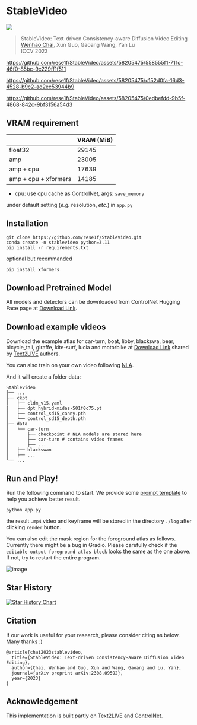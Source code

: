 # StableVideo

[![](http://img.shields.io/badge/cs.CV-arXiv%3A2308.09592-B31B1B.svg)](https://arxiv.org/abs/2308.09592)

> StableVideo: Text-driven Consistency-aware Diffusion Video Editing  
> [Wenhao Chai](https://rese1f.github.io/), Xun Guo, Gaoang Wang, Yan Lu  
> ICCV 2023

https://github.com/rese1f/StableVideo/assets/58205475/558555f1-711c-46f0-85bc-9c229ff1f511

https://github.com/rese1f/StableVideo/assets/58205475/c152d0fa-16d3-4528-b9c2-ad2ec53944b9

https://github.com/rese1f/StableVideo/assets/58205475/0edbefdd-9b5f-4868-842c-9bf3156a54d3


## VRAM requirement
|   |VRAM (MiB)|
|---|---|
|float32|29145|
|amp|23005|
|amp + cpu|17639|
|amp + cpu + xformers|14185|

- cpu: use cpu cache as ControlNet, args: `save_memory`

under default setting (*e.g.* resolution, *etc.*) in `app.py`

## Installation
```
git clone https://github.com/rese1f/StableVideo.git
conda create -n stablevideo python=3.11
pip install -r requirements.txt
```

optional but recommanded
```
pip install xformers
```

## Download Pretrained Model

All models and detectors can be downloaded from ControlNet Hugging Face page at [Download Link](https://huggingface.co/lllyasviel/ControlNet).


## Download example videos
Download the example atlas for car-turn, boat, libby, blackswa, bear, bicycle_tali, giraffe, kite-surf, lucia and motorbike at [Download Link](https://www.dropbox.com/s/oiyhbiqdws2p6r1/nla_share.zip?dl=0) shared by [Text2LIVE](https://github.com/omerbt/Text2LIVE) authors.

You can also train on your own video following [NLA](https://github.com/ykasten/layered-neural-atlases).

And it will create a folder data:
```
StableVideo
├── ...
├── ckpt
│   ├── cldm_v15.yaml
|   ├── dpt_hybrid-midas-501f0c75.pt
│   ├── control_sd15_canny.pth
│   └── control_sd15_depth.pth
├── data
│   └── car-turn
│       ├── checkpoint # NLA models are stored here
│       ├── car-turn # contains video frames
│       ├── ...
│   ├── blackswan
│   ├── ...
└── ...
```

## Run and Play!
Run the following command to start. We provide some [prompt template](prompt_template.md) to help you achieve better result.
```
python app.py
```
the result `.mp4` video and keyframe will be stored in the directory `./log` after clicking `render` button.

You can also edit the mask region for the foreground atlas as follows. Currently there might be a bug in Gradio. Please carefully check if the `editable output foreground atlas block` looks the same as the one above. If not, try to restart the entire program.

![image](https://github.com/rese1f/StableVideo/assets/58205475/13e11c07-39ae-4d2d-8b66-f900d168ceff)

## Star History

[![Star History Chart](https://api.star-history.com/svg?repos=rese1f/StableVideo&type=Date)](https://star-history.com/#rese1f/StableVideo&Date)

## Citation
If our work is useful for your research, please consider citing as below. Many thanks :)
```
@article{chai2023stablevideo,
  title={StableVideo: Text-driven Consistency-aware Diffusion Video Editing},
  author={Chai, Wenhao and Guo, Xun and Wang, Gaoang and Lu, Yan},
  journal={arXiv preprint arXiv:2308.09592},
  year={2023}
}
```

## Acknowledgement

This implementation is built partly on [Text2LIVE](https://github.com/omerbt/Text2LIVE) and [ControlNet](https://github.com/lllyasviel/ControlNet).

<!-- ## Citation -->
